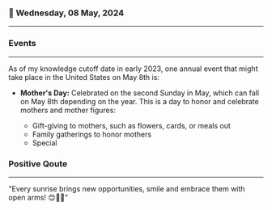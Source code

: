 ### 📅 Wednesday, 08 May, 2024
------
### Events
------
As of my knowledge cutoff date in early 2023, one annual event that might take place in the United States on May 8th is:

- **Mother's Day:** Celebrated on the second Sunday in May, which can fall on May 8th depending on the year. This is a day to honor and celebrate mothers and mother figures:

  - Gift-giving to mothers, such as flowers, cards, or meals out
  - Family gatherings to honor mothers
  - Special
### Positive Qoute
------
"Every sunrise brings new opportunities, smile and embrace them with open arms! 😊🌅💪"
